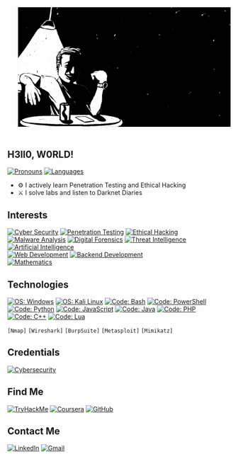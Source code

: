 <a href="https://github.com/aaronamran">
  <img src="images/bnwimage.gif" alt="AARONAMRAN" align="right" style="margin-left: 50px; margin-bottom: 50px; z-index: 10;">
</a>

## H3ll0, W0RLD!

[![Pronouns](https://img.shields.io/badge/[%20He%20/%20Him%20]-informational?style=flat-square&color=eeeeee)]()
[![Languages](https://img.shields.io/badge/[%20EN%20|%20MY%20|%20DE%20]-informational?style=flat-square&color=eeeeee)]()

- ⚙️ I actively learn Penetration Testing and Ethical Hacking
- ⚔️ I solve labs and listen to Darknet Diaries


## Interests
[![ Cyber Security     ](https://img.shields.io/badge/Cyber%20Security-informational?style=for-the-badge&color=424242)]()
[![ Penetration Testing   ](https://img.shields.io/badge/Penetration%20Testing-informational?style=for-the-badge&color=bebebe)]()
[![ Ethical Hacking   ](https://img.shields.io/badge/Ethical%20Hacking-informational?style=for-the-badge&color=bebebe)]()
[![ Malware Analysis   ](https://img.shields.io/badge/Malware%20Analysis-informational?style=for-the-badge&color=bebebe)]()
[![ Digital Forensics ](https://img.shields.io/badge/Digital%20Forensics-informational?style=for-the-badge&color=bebebe)]()
[![ Threat Intelligence   ](https://img.shields.io/badge/Threat%20Intelligence-informational?style=for-the-badge&color=bebebe)]()
<br>
[![ Artificial Intelligence   ](https://img.shields.io/badge/Artificial%20Intelligence-informational?style=for-the-badge&color=424242)]()
<br>
[![ Web Development    ](https://img.shields.io/badge/Web%20Development-informational?style=for-the-badge&color=424242)]()
[![ Backend Development   ](https://img.shields.io/badge/Backend%20Development-informational?style=for-the-badge&color=bebebe)]()
<br>
[![ Mathematics        ](https://img.shields.io/badge/Mathematics-informational?style=for-the-badge&color=424242)]()


## Technologies
[![ OS: Windows          ](https://img.shields.io/static/v1?style=for-the-badge&logoColor=white&labelColor=424242&color=bebebe&label=OS&message=Windows&logo=windows)]()
[![ OS: Kali Linux       ](https://img.shields.io/static/v1?style=for-the-badge&logoColor=white&labelColor=424242&color=bebebe&label=OS&message=Kali%20Linux&logo=kalilinux)]()
[![ Code: Bash           ](https://img.shields.io/static/v1?style=for-the-badge&logoColor=white&labelColor=424242&color=bebebe&label=Code&message=Bash&logo=gnubash)]()
[![ Code: PowerShell     ](https://img.shields.io/static/v1?style=for-the-badge&logoColor=white&labelColor=424242&color=bebebe&label=Code&message=PowerShell&logo=powershell)]()
[![ Code: Python         ](https://img.shields.io/static/v1?style=for-the-badge&logoColor=white&labelColor=424242&color=bebebe&label=Code&message=Python&logo=python)]()
[![ Code: JavaScript     ](https://img.shields.io/static/v1?style=for-the-badge&logoColor=white&labelColor=424242&color=bebebe&label=Code&message=JavaScript&logo=javascript)]()
[![ Code: Java           ](https://img.shields.io/static/v1?style=for-the-badge&logoColor=white&labelColor=424242&color=bebebe&label=Code&message=Java&logo=java)]()
[![ Code: PHP     ](https://img.shields.io/static/v1?style=for-the-badge&logoColor=white&labelColor=424242&color=bebebe&label=Code&message=PHP&logo=php)]()
[![ Code: C++     ](https://img.shields.io/static/v1?style=for-the-badge&logoColor=white&labelColor=424242&color=bebebe&label=Code&message=C++&logo=C++)]()
[![ Code: Lua     ](https://img.shields.io/static/v1?style=for-the-badge&logoColor=white&labelColor=424242&color=bebebe&label=Code&message=Lua&logo=Lua)]()
<br><p></p>
`[Nmap]` `[Wireshark]` `[BurpSuite]` `[Metasploit]` `[Mimikatz]`
<br>

## Credentials
[![ Cybersecurity     ](https://img.shields.io/static/v1?style=for-the-badge&logoColor=white&labelColor=424242&color=bebebe&label=&message=Google%20Cybersecurity&logo=Google)](https://coursera.org/share/16a407c9956783c45f3782ce23bbf06d)


## Find Me
[![ TryHackMe     ](https://img.shields.io/static/v1?style=for-the-badge&logoColor=white&labelColor=424242&color=bebebe&label=&message=TryHackMe&logo=TryHackMe)](https://tryhackme.com/p/aaronamranba)
[![ Coursera      ](https://img.shields.io/static/v1?style=for-the-badge&logoColor=white&labelColor=424242&color=bebebe&label=&message=Coursera&logo=Coursera)](https://www.coursera.org/learner/aaronamran)
[![ GitHub        ](https://img.shields.io/static/v1?style=for-the-badge&logoColor=white&labelColor=424242&color=bebebe&label=&message=GitHub&logo=GitHub)](https://github.com/aaronamran)

## Contact Me
[![ LinkedIn     ](https://img.shields.io/static/v1?style=for-the-badge&logoColor=white&labelColor=424242&color=bebebe&label=&message=LinkedIn&logo=LinkedIn)](https://www.linkedin.com/in/aaronamran/)
[![ Gmail     ](https://img.shields.io/static/v1?style=for-the-badge&logoColor=white&labelColor=424242&color=bebebe&label=&message=Gmail&logo=Gmail)](mailto:aaronamranba@gmail.com)
